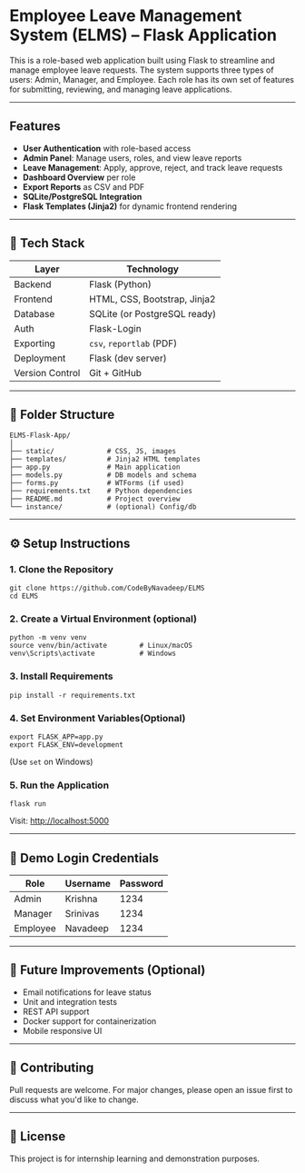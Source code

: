 
#  Employee Leave Management System (ELMS) – Flask Application

This is a role-based web application built using Flask to streamline and manage employee leave requests. 
The system supports three types of users: Admin, Manager, and Employee. 
Each role has its own set of features for submitting, reviewing, and managing leave applications.

----------

##  Features

-  **User Authentication** with role-based access
-  **Admin Panel**: Manage users, roles, and view leave reports
-  **Leave Management**: Apply, approve, reject, and track leave requests
-  **Dashboard Overview** per role
-  **Export Reports** as CSV and PDF
-  **SQLite/PostgreSQL Integration**
-  **Flask Templates (Jinja2)** for dynamic frontend rendering

----------

## 🔧 Tech Stack

| Layer           | Technology                   |
|-------------|----------------------------------|
| Backend         | Flask (Python)               |
| Frontend        | HTML, CSS, Bootstrap, Jinja2 |
| Database        | SQLite (or PostgreSQL ready) |
| Auth            | Flask-Login                  |
| Exporting       | `csv`, `reportlab` (PDF)     |
| Deployment      | Flask (dev server)           |
| Version Control | Git + GitHub                 |

----------

## 📂 Folder Structure

```
ELMS-Flask-App/
│
├── static/             # CSS, JS, images
├── templates/          # Jinja2 HTML templates
├── app.py              # Main application
├── models.py           # DB models and schema
├── forms.py            # WTForms (if used)
├── requirements.txt    # Python dependencies
├── README.md           # Project overview
└── instance/           # (optional) Config/db
```

----------

## ⚙️ Setup Instructions

### 1. Clone the Repository
```
git clone https://github.com/CodeByNavadeep/ELMS
cd ELMS
```

### 2. Create a Virtual Environment (optional)
```
python -m venv venv
source venv/bin/activate        # Linux/macOS
venv\Scripts\activate           # Windows
```

### 3. Install Requirements
```
pip install -r requirements.txt
```

### 4. Set Environment Variables(Optional)
```
export FLASK_APP=app.py
export FLASK_ENV=development
```
(Use `set` on Windows)

### 5. Run the Application
```
flask run
```
Visit: [http://localhost:5000](http://localhost:5000)

---

## 🔑 Demo Login Credentials

| Role     | Username             | Password    |
|----------|----------------------|-------------|
| Admin    | Krishna              | 1234        |
| Manager  | Srinivas             | 1234        |
| Employee | Navadeep             | 1234        |

----------

## 📌 Future Improvements (Optional)

- Email notifications for leave status
- Unit and integration tests
- REST API support
- Docker support for containerization
- Mobile responsive UI

----------

## 🤝 Contributing

Pull requests are welcome. For major changes, please open an issue first to discuss what you'd like to change.

----------

## 📜 License

This project is for internship learning and demonstration purposes.
